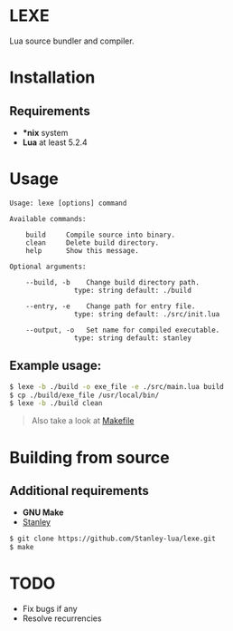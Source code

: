 # LEXE
Lua source bundler and compiler.

# Installation

## Requirements
* __*nix__ system
* __Lua__ at least 5.2.4

# Usage
    Usage: lexe [options] command

    Available commands:

        build     Compile source into binary.
        clean     Delete build directory.
        help      Show this message.

    Optional arguments:

        --build, -b    Change build directory path.
                    type: string default: ./build

        --entry, -e    Change path for entry file.
                    type: string default: ./src/init.lua

        --output, -o   Set name for compiled executable.
                    type: string default: stanley

## Example usage:
```bash
$ lexe -b ./build -o exe_file -e ./src/main.lua build
$ cp ./build/exe_file /usr/local/bin/
$ lexe -b ./build clean
```
> Also take a look at [Makefile](./Makefile)

# Building from source

## Additional requirements
* __GNU Make__
* [Stanley](https://wolf2789.github.io/Stanley/)

```bash
$ git clone https://github.com/Stanley-lua/lexe.git
$ make
```

# TODO
* Fix bugs if any
* Resolve recurrencies
